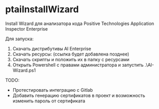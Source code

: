 # ptaiInstallWizard
Install Wizard для анализатора кода Positive Technologies Application Inspector Enterprise

Для запуска:
1. Скачать дистрибутивы AI Enterprise
2. Скачать ресурсы: (ссылка будет добавлена позднее)
3. Скачать скрипты и положить их в папку с ресурсами
4. Открыть Powershell с правами администратора и запустить .\AI-Wizard.ps1

TODO:
- Протестировать интеграцию с Gitlab
- Добавить генерацию сертификатов в проект и возможность изменить пароль от сертификата